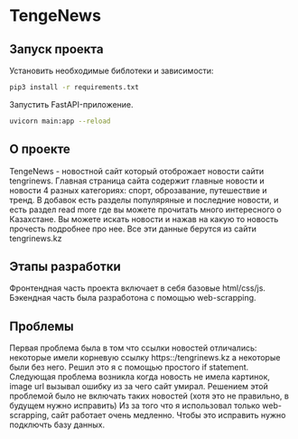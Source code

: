 # TengeNews

## Запуск проекта

Установить необходимые библотеки и зависимости:

```bash
pip3 install -r requirements.txt
```


Запустить FastAPI-приложение.

```bash
uvicorn main:app --reload
```

## О проекте
TengeNews - новостной сайт который отоброжает новости сайти tengrinews. 
Главная страница сайта содержит главные новости и новости 4 разных категориях: спорт, оброзавание, путешествие и тренд. В добавок есть разделы популяряные и последние новости, и есть раздел read more где вы можете прочитать много интересного о Казахстане. Вы можете искать новости и нажав на какую то новость прочесть подробнее про нее. Все эти данные берутся из сайти tengrinews.kz

## Этапы разработки
Фронтендная часть проекта включает в себя базовые html/css/js. Бэкендная часть была разработона с помощью web-scrapping.

## Проблемы
Первая проблема была в том что ссылки новостей отличались: некоторые имели корневую ссылку https::/tengrinews.kz а некоторые были без него. Решил это я с помощью простого if statement. Следующая проблема возникла когда новость не имела картинок, image url вызывал ошибку из за чего сайт умирал. Решением этой проблемой было не включать таких новостей (хотя это не правильно, в будущем нужно исправить)
Из за того что я использовал только web-scrapping, сайт работает очень медленно. Чтобы это исправить нужно подключть базу данных. 
